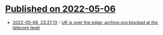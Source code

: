 # [Published on 2022-05-06](index.md)

* [2022-05-06, 23:21:13](https://news.ycombinator.com/item?id=31290566) - [UK is over the edge: archive.org blocked at the telecom level](https://virtuallyfun.com/wordpress/2022/05/06/uk-is-over-the-edge-archive-org-blocked-at-the-telecom-level/)
